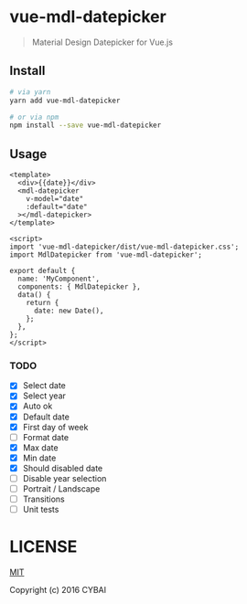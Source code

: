 # vue-mdl-datepicker

> Material Design Datepicker for Vue.js

## Install

```sh
# via yarn
yarn add vue-mdl-datepicker

# or via npm
npm install --save vue-mdl-datepicker
```

## Usage
```vue
<template>
  <div>{{date}}</div>
  <mdl-datepicker
    v-model="date"
    :default="date"
  ></mdl-datepicker>
</template>

<script>
import 'vue-mdl-datepicker/dist/vue-mdl-datepicker.css';
import MdlDatepicker from 'vue-mdl-datepicker';

export default {
  name: 'MyComponent',
  components: { MdlDatepicker },
  data() {
    return {
      date: new Date(),
    };
  },
};
</script>
```

### TODO
- [x] Select date
- [x] Select year
- [x] Auto ok
- [x] Default date
- [x] First day of week
- [ ] Format date
- [x] Max date
- [x] Min date
- [x] Should disabled date
- [ ] Disable year selection
- [ ] Portrait / Landscape
- [ ] Transitions
- [ ] Unit tests

# LICENSE

[MIT](http://opensource.org/licenses/MIT)

Copyright (c) 2016 CYBAI

